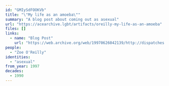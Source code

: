```yaml
---
id: "GMIySdFOOKVb"
title: "\"My life as an amoeba\""
summary: "A blog post about coming out as asexual"
url: "https://acearchive.lgbt/artifacts/oreilly-my-life-as-an-amoeba"
files: []
links:
  - name: "Blog Post"
    url: "https://web.archive.org/web/19970626042139/http://dispatches.azstarnet.com/zoe/amoeba.htm"
people:
  - "Zoe O'Reilly"
identities:
  - "asexual"
from_year: 1997
decades:
  - 1990
---
```

